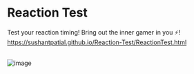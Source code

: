 # Reaction Test

Test your reaction timing! Bring out the inner gamer in you ⚡!
<br>
https://sushantpatial.github.io/Reaction-Test/ReactionTest.html
<br><br>

![image](https://user-images.githubusercontent.com/84243683/129453503-ea99c667-42c9-4491-9ed4-8124aadf3299.png)

